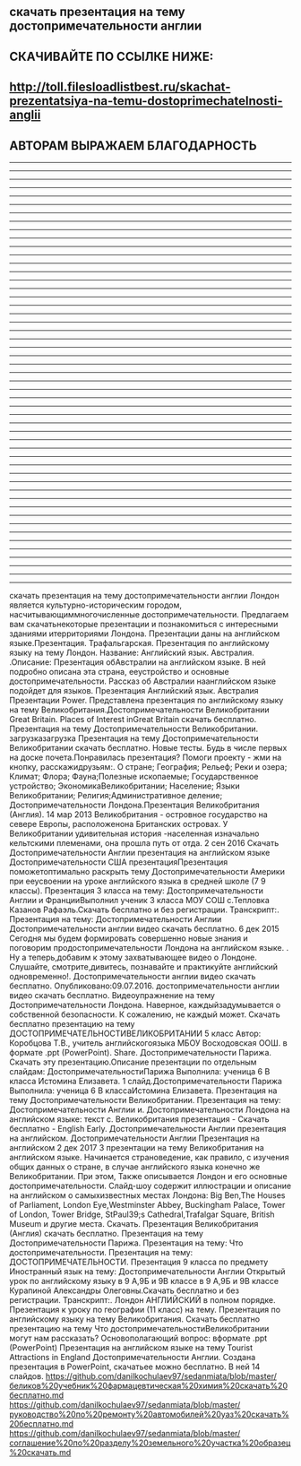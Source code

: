 скачать презентация на тему достопримечательности англии
--------------------------------------------------
СКАЧИВАЙТЕ ПО ССЫЛКЕ НИЖЕ:
--------------------------------------------------
http://toll.filesloadlistbest.ru/skachat-prezentatsiya-na-temu-dostoprimechatelnosti-anglii
--------------------------------------------------
АВТОРАМ ВЫРАЖАЕМ БЛАГОДАРНОСТЬ
--------------------------------------------------
--------------------------------------------------
--------------------------------------------------
--------------------------------------------------
--------------------------------------------------
--------------------------------------------------
--------------------------------------------------
--------------------------------------------------
--------------------------------------------------
--------------------------------------------------
--------------------------------------------------
--------------------------------------------------
--------------------------------------------------
--------------------------------------------------
--------------------------------------------------
--------------------------------------------------
--------------------------------------------------
--------------------------------------------------
--------------------------------------------------
--------------------------------------------------
--------------------------------------------------
--------------------------------------------------
--------------------------------------------------
--------------------------------------------------
--------------------------------------------------
--------------------------------------------------
--------------------------------------------------
--------------------------------------------------
--------------------------------------------------
--------------------------------------------------
--------------------------------------------------
--------------------------------------------------
--------------------------------------------------
--------------------------------------------------
--------------------------------------------------
--------------------------------------------------
--------------------------------------------------
--------------------------------------------------
--------------------------------------------------
--------------------------------------------------
--------------------------------------------------
--------------------------------------------------
--------------------------------------------------
--------------------------------------------------
--------------------------------------------------
--------------------------------------------------
--------------------------------------------------
--------------------------------------------------
--------------------------------------------------
--------------------------------------------------
--------------------------------------------------
--------------------------------------------------
скачать презентация на тему достопримечательности англии Лондон является культурно-историческим городом, насчитывающиммногочисленные достопримечательности. Предлагаем вам скачатьнекоторые презентации и познакомиться с интересными зданиями итерриториями Лондона. Презентации даны на английском языке.Презентация. Трафальгарская. Презентация по английскому языку на тему Лондон. Название: Английский язык. Австралия. .Описание: Презентация обАвстралии на английском языке. В ней подробно описана эта страна, ееустройство и основные достопримечательности. Рассказ об Австралии наанглийском языке подойдет для языков. Презентация Английский язык. Австралия  Презентации Power. Представлена презентация по английскому языку на тему Великобритания.Достопримечательности Великобритании Great Britain. Places of Interest inGreat Britain скачать бесплатно. Презентация на тему Достопримечательности Великобритании. загрузказагрузка Презентация на тему Достопримечательности Великобритании скачать бесплатно. Новые тесты. Будь в числе первых на доске почета.Понравилась презентация? Помоги проекту - жми на кнопку, расскажидрузьям:. О стране; География; Рельеф; Реки и озера; Климат; Флора; Фауна;Полезные ископаемые; Государственное устройство; ЭкономикаВеликобритании; Население; Языки Великобритании; Религия;Административное деление; Достопримечательности Лондона.Презентация Великобритания (Англия). 14 мар 2013  Великобритания - островное государство на севере Европы, расположенона Британских островах. У Великобритании удивительная история -населенная изначально кельтскими племенами, она прошла путь от отда. 2 сен 2016  Скачать Достопримечательности Англии  презентация на английском языке Достопримечательности США  презентацияПрезентация поможетоптимально раскрыть тему Достопримечательности Америки при ееусвоении на уроке английского языка в средней школе (7  9 классы). Презентация 3 класса на тему: Достопримечательности Англии и ФранцииВыполнил ученик 3 класса МОУ СОШ с.Тепловка Казанов Рафаэль.Скачать бесплатно и без регистрации.  Транскрипт:. Презентация на тему: Достопримечательности Англии
Достопримечательности англии видео скачать бесплатно. 6 дек 2015  Сегодня мы будем формировать совершенно новые знания и поговорим продостопримечательности Лондона на английском языке. . Ну а теперь,добавим к этому захватывающее видео о Лондоне. Слушайте, смотрите,дивитесь, познавайте и практикуйте английский одновременно!. Достопримечательности англии видео скачать бесплатно. Опубликовано:09.07.2016. достопримечательности англии видео скачать бесплатно. Видеоупражнение на тему Достопримечательности Лондона. Наверное, каждыйзадумывается о собственной безопасности. К сожалению, не каждый может. Скачать бесплатно презентацию на тему ДОСТОПРИМЕЧАТЕЛЬНОСТИВЕЛИКОБРИТАНИИ 5 класс Автор: Коробцова Т.В., учитель английскогоязыка МБОУ Восходовская ООШ. в формате .ppt (PowerPoint). Share. Достопримечательности Парижа. Скачать эту презентацию.Описание презентации по отдельным слайдам: ДостопримечательностиПарижа Выполнила: ученица 6 В класса Истомина Елизавета. 1 слайд.Достопримечательности Парижа Выполнила: ученица 6 В классаИстомина Елизавета. Презентация на тему Достопримечательности Великобритании. Презентация на тему: Достопримечательности Англии и. Достопримечательности Лондона на английском языке: текст с. Великобритания презентация - Скачать бесплатно - English Early. Достопримечательности Англии  презентация на английском. Достопримечательности Англии  Презентация на английском
2 дек 2017  3 презентации на тему Великобритания на английском языке. Начинается страноведение, как правило, с изучения общих данных о стране, в случае английского языка  конечно же Великобритании. При этом, Также описывается Лондон и его основные достопримечательности. Слайд-шоу содержит иллюстрации и описание на английском о самыхизвестных местах Лондона: Big Ben,The Houses of Parliament, London Eye,Westminster Abbey, Buckingham Palace, Tower of London, Tower Bridge, StPaul39;s Cathedral,Trafalgar Square, British Museum и другие места. Скачать. Презентация Великобритания (Англия) скачать бесплатно. Презентация на тему Достопримечательности Парижа. Презентация на тему: Что достопримечательности. Презентация на тему: ДОСТОПРИМЕЧАТЕЛЬНОСТИ. Презентация 9 класса по предмету Иностранный язык на тему: Достопримечательности Англии Открытый урок по английскому языку в 9 А,9Б и 9В классе в 9 А,9Б и 9В классе Курапиной Александры Олеговны.Скачать бесплатно и без регистрации.  Транскрипт:. Лондон  АНГЛИЙСКИЙ в полном порядке. Презентация к уроку по географии (11 класс) на тему. Презентация по английскому языку на тему Великобритания. Скачать бесплатно презентацию на тему Что достопримечательностиВеликобритании могут нам рассказать? Основополагающий вопрос: вформате .ppt (PowerPoint)
Презентация на английском языке на тему Tourist Attractions in England Достопримечательности Англии. Создана презентация в PowerPoint, скачатьее можно бесплатно. В ней 14 слайдов.
https://github.com/danilkochulaev97/sedanmiata/blob/master/беликов%20учебник%20фармацевтическая%20химия%20скачать%20бесплатно.md
https://github.com/danilkochulaev97/sedanmiata/blob/master/руководство%20по%20ремонту%20автомобилей%20уаз%20скачать%20бесплатно.md
https://github.com/danilkochulaev97/sedanmiata/blob/master/соглашение%20по%20разделу%20земельного%20участка%20образец%20скачать.md
